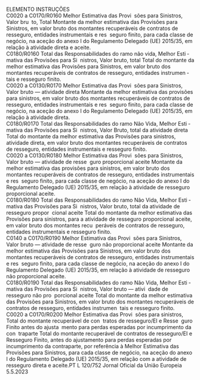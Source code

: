  
ELEMENTO  INSTRUÇÕES  
C0020 a 
C0170/R0160  Melhor Estimativa das Provi ­
sões para Sinistros, Valor bru ­
to, Total  Montante da melhor estimativa das Provisões para Sinistros, em valor bruto dos 
montantes recuperáveis de contratos de resseguro, entidades instrumentais e res ­
seguro finito, para cada classe de negócio, na aceção do anexo I do Regulamento 
Delegado (UE) 2015/35, em relação à atividade direta e aceite.  
C0180/R0160  Total das Responsabilidades do 
ramo não vida, Melhor Esti ­
mativa das Provisões para Si ­
nistros, Valor bruto, total  Total do montante da melhor estimativa das Provisões para Sinistros, em valor 
bruto dos montantes recuperáveis de contratos de resseguro, entidades instrumen ­
tais e resseguro finito.  
C0020 a 
C0130/R0170  Melhor Estimativa das Provi ­
sões para Sinistros, Valor 
bruto — atividade direta  Montante da melhor estimativa das provisões para sinistros, em valor bruto dos 
montantes recuperáveis de contratos de resseguro, entidades instrumentais e res ­
seguro finito, para cada classe de negócio, na aceção do anexo I do Regulamento 
Delegado (UE) 2015/35, em relação à atividade direta.  
C0180/R0170  Total das Responsabilidades do 
ramo Não Vida, Melhor Esti ­
mativa das Provisões para Si ­
nistros, Valor Bruto, total da 
atividade direta  Total do montante da melhor estimativa das Provisões para sinistros, atividade 
direta, em valor bruto dos montantes recuperáveis de contratos de resseguro, 
entidades instrumentais e resseguro finito.  
C0020 a 
C0130/R0180  Melhor Estimativa das Provi ­
sões para Sinistros, Valor 
bruto — atividade de resse ­
guro proporcional aceite  Montante da melhor estimativa das provisões para sinistros, em valor bruto dos 
montantes recuperáveis de contratos de resseguro, entidades instrumentais e res ­
seguro finito, para cada classe de negócio, na aceção do anexo I do Regulamento 
Delegado (UE) 2015/35, em relação à atividade de resseguro proporcional aceite.  
C0180/R0180  Total das Responsabilidades do 
ramo Não Vida, Melhor Esti ­
mativa das Provisões para Si ­
nistros, Valor bruto, total da 
atividade de resseguro propor ­
cional aceite  Total do montante da melhor estimativa das Provisões para sinistros, para a 
atividade de resseguro proporcional aceite, em valor bruto dos montantes recu ­
peráveis de contratos de resseguro, entidades instrumentais e resseguro finito.  
C0140 a 
C0170/R0190  Melhor Estimativa das Provi ­
sões para Sinistros, Valor 
bruto — atividade de resse ­
guro não proporcional aceite  Montante da melhor estimativa das Provisões para Sinistros, em valor bruto dos 
montantes recuperáveis de contratos de resseguro, entidades instrumentais e res ­
seguro finito, para cada classe de negócio, na aceção do anexo I do Regulamento 
Delegado (UE) 2015/35, em relação à atividade de resseguro não proporcional 
aceite.  
C0180/R0190  Total das Responsabilidades do 
ramo Não Vida, Melhor Esti ­
mativa das Provisões para Si ­
nistros, Valor bruto — ativi ­
dade de resseguro não pro ­
porcional aceite  Total do montante da melhor estimativa das Provisões para Sinistros, em valor 
bruto dos montantes recuperáveis de contratos de resseguro, entidades instrumen ­
tais e resseguro finito.  
C0020 a 
C0170/R0200  Melhor Estimativa das Provi ­
sões para sinistros, Total do 
montante recuperável de con ­
tratos de resseguro/EI e Resse ­
guro Finito antes do ajusta ­
mento para perdas esperadas 
por incumprimento da con ­
traparte  Total do montante recuperável de contratos de resseguro/EI e Resseguro Finito, 
antes do ajustamento para perdas esperadas por incumprimento da contraparte, 
por referência à Melhor Estimativa das Provisões para Sinistros, para cada classe 
de negócio, na aceção do anexo I do Regulamento Delegado (UE) 2015/35, em 
relação com a atividade de resseguro direta e aceite.PT  L 120/752 Jornal Oficial da União Europeia 5.5.2023